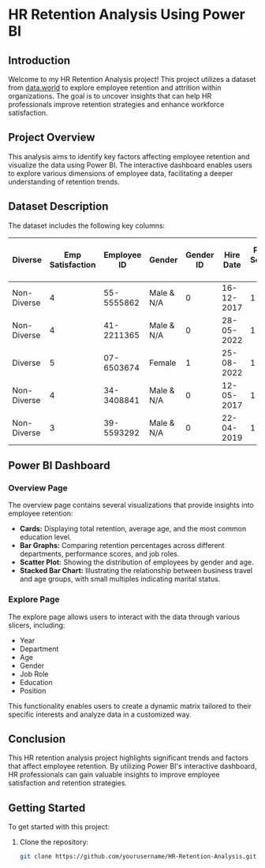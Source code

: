 # HR Retention Analysis Using Power BI

## Introduction
Welcome to my HR Retention Analysis project! This project utilizes a dataset from [data.world](https://data.world/) to explore employee retention and attrition within organizations. The goal is to uncover insights that can help HR professionals improve retention strategies and enhance workforce satisfaction.

## Project Overview
This analysis aims to identify key factors affecting employee retention and visualize the data using Power BI. The interactive dashboard enables users to explore various dimensions of employee data, facilitating a deeper understanding of retention trends.

## Dataset Description
The dataset includes the following key columns:

| Diverse      | Emp Satisfaction | Employee ID | Gender         | Gender ID | Hire Date  | Perf Score ID | Performance Score | POC or POC NA | Position     | Position ID | Race Desc | Race ID | Age | Attrition | Business Travel  | Department              | Education           | EducationField | JobRole              | MaritalStatus |
|--------------|------------------|-------------|----------------|-----------|------------|----------------|-------------------|----------------|--------------|-------------|-----------|---------|-----|-----------|-------------------|-------------------------|---------------------|----------------|----------------------|---------------|
| Non-Diverse  | 4                | 55-5555862  | Male & N/A     | 0         | 16-12-2017 | 1              | PIP               | Non-POC       | Vice President| 1           | White     | 1       | 41  | Yes       | Travel_Rarely     | Sales                   | Associates Degree    | Life Sciences  | Sales Executive      | Single        |
| Non-Diverse  | 4                | 41-2211365  | Male & N/A     | 0         | 28-05-2022 | 1              | PIP               | Non-POC       | Vice President| 1           | White     | 1       | 49  | No        | Travel_Frequently  | Research & Development  | High School         | Life Sciences  | Research Scientist   | Married       |
| Diverse      | 5                | 07-6503674  | Female         | 1         | 25-08-2022 | 1              | PIP               | Non-POC       | Vice President| 1           | White     | 1       | 37  | Yes       | Travel_Rarely     | Research & Development  | Associates Degree    | Other          | Laboratory Technician | Single        |
| Non-Diverse  | 4                | 34-3408841  | Male & N/A     | 0         | 12-05-2017 | 1              | PIP               | Non-POC       | Vice President| 1           | White     | 1       | 33  | No        | Travel_Frequently  | Research & Development  | Master's Degree      | Life Sciences  | Research Scientist   | Married       |
| Non-Diverse  | 3                | 39-5593292  | Male & N/A     | 0         | 22-04-2019 | 1              | PIP               | Non-POC       | Vice President| 1           | White     | 1       | 27  | No        | Travel_Rarely     | Research & Development  | High School         | Medical       | Laboratory Technician | Married       |

## Power BI Dashboard

### Overview Page
The overview page contains several visualizations that provide insights into employee retention:

- **Cards:** Displaying total retention, average age, and the most common education level.
- **Bar Graphs:** Comparing retention percentages across different departments, performance scores, and job roles.
- **Scatter Plot:** Showing the distribution of employees by gender and age.
- **Stacked Bar Chart:** Illustrating the relationship between business travel and age groups, with small multiples indicating marital status.

### Explore Page
The explore page allows users to interact with the data through various slicers, including:

- Year
- Department
- Age
- Gender
- Job Role
- Education
- Position

This functionality enables users to create a dynamic matrix tailored to their specific interests and analyze data in a customized way.


## Conclusion
This HR retention analysis project highlights significant trends and factors that affect employee retention. By utilizing Power BI's interactive dashboard, HR professionals can gain valuable insights to improve employee satisfaction and retention strategies.

## Getting Started
To get started with this project:

1. Clone the repository:
   ```bash
   git clone https://github.com/yourusername/HR-Retention-Analysis.git
